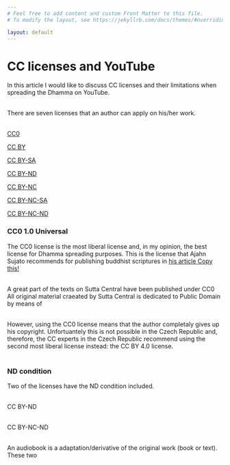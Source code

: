 ```yaml
---
# Feel free to add content and custom Front Matter to this file.
# To modify the layout, see https://jekyllrb.com/docs/themes/#overriding-theme-defaults

layout: default
---
```


# CC licenses and YouTube

In this article I would like to discuss CC licenses and their limitations when spreading the Dhamma on YouTube.<br><br>

There are seven licenses that an author can apply on his/her work.<br><br>

[CC0](https://creativecommons.org/publicdomain/zero/1.0/)<br>

[CC BY](https://creativecommons.org/licenses/by/4.0/) <br>

[CC BY-SA](https://creativecommons.org/licenses/by-sa/4.0/)<br>

[CC BY-ND](https://creativecommons.org/licenses/by-nd/4.0/)<br>

[CC BY-NC](https://creativecommons.org/licenses/by-nc/4.0/)<br>

[CC BY-NC-SA](https://creativecommons.org/licenses/by-nc-sa/4.0/)

[CC BY-NC-ND](https://creativecommons.org/licenses/by-nc-nd/4.0/)<br>

### CC0 1.0 Universal

The CC0 license is the most liberal license and, in my opinion, the best license for Dhamma spreading purposes. This is the license that Ajahn Sujato recommends for publishing buddhist scriptures in [his article Copy this!](https://sujato.wordpress.com/2015/05/20/copy-this/)<br><br>

A great part of the texts on Sutta Central have been published under CC0 All original material craeated by Sutta Central is dedicated to Public Domain by means of<br><br>

However, using the CC0 license means that the author completaly gives up his copyright. Unfortuantely this is not possible in the Czech Republic and, therefore, the CC experts in the Czech Republic recommend using the second most liberal license instead: the CC BY 4.0 license.<br><br>

### ND condition

Two of the licenses have the ND condition included.<br><br>

CC BY-ND<br><br>

CC BY-NC-ND<br><br>

An audiobook is a adaptation/derivative of the original work (book or text). These two<br><br>
